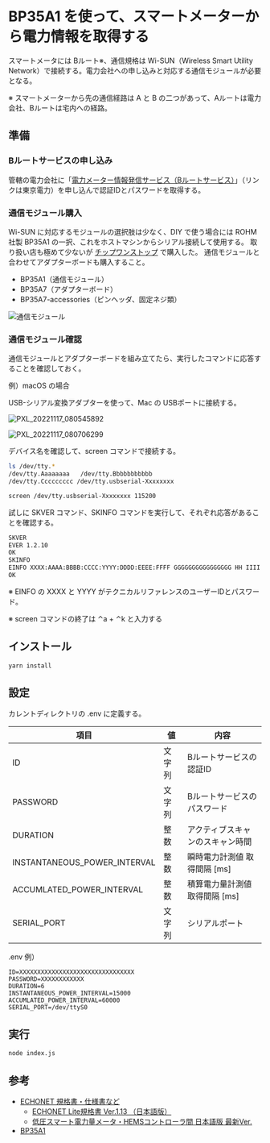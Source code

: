 # BP35A1 を使って、スマートメーターから電力情報を取得する

スマートメータには Bルート※、通信規格は Wi-SUN（Wireless Smart Utility Network）で接続する。電力会社への申し込みと対応する通信モジュールが必要となる。

※ スマートメーターから先の通信経路は A と B の二つがあって、Aルートは電力会社、Bルートは宅内への経路。

## 準備

### Bルートサービスの申し込み

管轄の電力会社に「[電力メーター情報発信サービス（Bルートサービス）](https://www.tepco.co.jp/pg/consignment/liberalization/smartmeter-broute.html)」（リンクは東京電力）を申し込んで認証IDとパスワードを取得する。

### 通信モジュール購入

Wi-SUN に対応するモジュールの選択肢は少なく、DIY で使う場合には ROHM 社製 BP35A1 の一択、これをホストマシンからシリアル接続して使用する。
取り扱い店も極めて少ないが [チップワンストップ](https://www.chip1stop.com/view/dispDetail/DispDetail?partId=ROHM-0154248) で購入した。
通信モジュールと合わせてアダプターボードも購入すること。

- BP35A1（通信モジュール）
- BP35A7（アダプターボード）
- BP35A7-accessories（ピンヘッダ、固定ネジ類）

![通信モジュール](https://user-images.githubusercontent.com/46148606/202370575-542cd52e-a8bf-411e-ad23-4edded3281b4.jpeg)

### 通信モジュール確認

通信モジュールとアダプターボードを組み立てたら、実行したコマンドに応答することを確認しておく。

例）macOS の場合

USB-シリアル変換アダプターを使って、Mac の USBポートに接続する。

![PXL_20221117_080545892](https://user-images.githubusercontent.com/46148606/202397333-ed5eb1c5-74a8-4ab8-be07-71820e56ac5c.jpg)

![PXL_20221117_080706299](https://user-images.githubusercontent.com/46148606/202397344-af7109dd-7f0e-4a47-94b3-09edf842b6cd.jpg)

デバイス名を確認して、screen コマンドで接続する。

```bash
ls /dev/tty.*                  
/dev/tty.Aaaaaaaa   /dev/tty.Bbbbbbbbbbb
/dev/tty.Ccccccccc /dev/tty.usbserial-Xxxxxxxx

screen /dev/tty.usbserial-Xxxxxxxx 115200
```

試しに SKVER コマンド、SKINFO コマンドを実行して、それぞれ応答があることを確認する。

```bash
SKVER
EVER 1.2.10
OK
SKINFO
EINFO XXXX:AAAA:BBBB:CCCC:YYYY:DDDD:EEEE:FFFF GGGGGGGGGGGGGGGG HH IIII JJJJ
OK
```

※ EINFO の XXXX と YYYY がテクニカルリファレンスのユーザーIDとパスワード。

※ screen コマンドの終了は ⌃a + ⌃k と入力する

## インストール

```bash
yarn install
```

## 設定

カレントディレクトリの .env に定義する。

|  項目  |  値  |  内容  |
| ---- | ---- | ---- |
|  ID  |  文字列  |  Bルートサービスの認証ID  |
|  PASSWORD  |  文字列 |  Bルートサービスのパスワード  |
|  DURATION  |  整数  |  アクティブスキャンのスキャン時間  |
|  INSTANTANEOUS_POWER_INTERVAL  |  整数  |  瞬時電力計測値 取得間隔 [ms] |
|  ACCUMLATED_POWER_INTERVAL  |  整数  |  積算電力量計測値 取得間隔 [ms] |
|  SERIAL_PORT  |  文字列  |  シリアルポート  |

.env 例）

```text
ID=XXXXXXXXXXXXXXXXXXXXXXXXXXXXXXXX
PASSWORD=XXXXXXXXXXXX
DURATION=6
INSTANTANEOUS_POWER_INTERVAL=15000
ACCUMLATED_POWER_INTERVAL=60000
SERIAL_PORT=/dev/ttyS0
```

## 実行

```bash
node index.js
```

## 参考

- [ECHONET 規格書・仕様書など](https://echonet.jp/spec_g/)
  - [ECHONET Lite規格書 Ver.1.13 （日本語版）](https://echonet.jp/spec_v113_lite/)
  - [低圧スマート電力量メータ・HEMSコントローラ間 日本語版 最新Ver.](https://echonet.jp/wp/wp-content/uploads/pdf/General/Standard/AIF/lvsm/lvsm_aif_ver1.01.pdf)
- [BP35A1](https://www.rohm.co.jp/products/wireless-communication/specified-low-power-radio-modules/bp35a1-product#productDetail)

